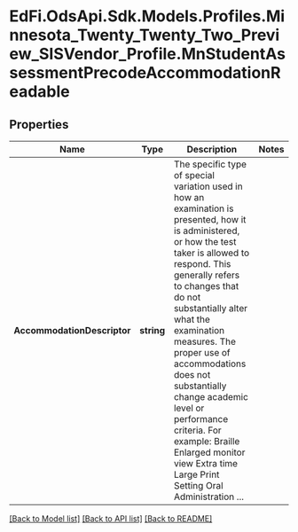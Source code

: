# EdFi.OdsApi.Sdk.Models.Profiles.Minnesota_Twenty_Twenty_Two_Preview_SISVendor_Profile.MnStudentAssessmentPrecodeAccommodationReadable
## Properties

Name | Type | Description | Notes
------------ | ------------- | ------------- | -------------
**AccommodationDescriptor** | **string** | The specific type of special variation used in how an examination is presented, how it is administered, or how the test taker is allowed to respond. This generally refers to changes that do not substantially alter what the examination measures. The proper use of accommodations does not substantially change academic level or performance criteria. For example:          Braille          Enlarged monitor view          Extra time          Large Print          Setting          Oral Administration          ... | 

[[Back to Model list]](../README.md#documentation-for-models) [[Back to API list]](../README.md#documentation-for-api-endpoints) [[Back to README]](../README.md)

